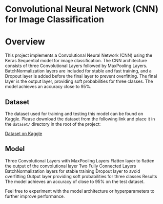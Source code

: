 # Convolutional Neural Network (CNN) for Image Classification

# Overview
This project implements a Convolutional Neural Network (CNN) using the Keras Sequential model for image classification. The CNN architecture consists of three Convolutional Layers followed by MaxPooling Layers. BatchNormalization layers are included for stable and fast training, and a Dropout layer is added before the final layer to prevent overfitting. The final layer is the output layer, providing soft probabilities for three classes. The model achieves an accuracy close to 95%.


## Dataset

The dataset used for training and testing this model can be found on Kaggle. Please download the dataset from the following link and place it in the `dataset/` directory in the root of the project:

[Dataset on Kaggle](https://www.kaggle.com/datasets/andrewmvd/lung-and-colon-cancer-histopathological-images)

## Model

Three Convolutional Layers with MaxPooling Layers
Flatten layer to flatten the output of the convolutional layer
Two Fully Connected Layers
BatchNormalization layers for stable training
Dropout layer to avoid overfitting
Output layer providing soft probabilities for three classes
Results
The model achieves an accuracy of close to 95% on the test dataset.

Feel free to experiment with the model architecture or hyperparameters to further improve performance.
